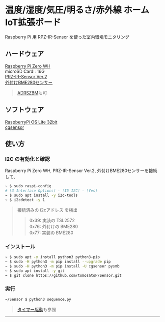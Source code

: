 # 温度/湿度/気圧/明るさ/赤外線 ホームIoT拡張ボード
Raspberry Pi 用 RPZ-IR-Sensor を使った室内環境モニタリング

## ハードウェア
[Raspberry Pi Zero WH](https://www.raspberrypi.com/products/raspberry-pi-zero/)<br>
microSD Card : 16G<br>
[PRZ-IR-Sensor Ver.2](https://www.indoorcorgielec.com/products/rpz-ir-sensor/)<br>
[外付けBME280センサー](https://www.indoorcorgielec.com/products/rpz-ir-sensor/)<br>
> [ADRSZBM](https://btoshop.jp/collections/iotcategory_iot/products/adrszbm)も可

## ソフトウェア
[RaspberryPi OS Lite 32bit](https://downloads.raspberrypi.org/raspios_lite_armhf/release_notes.txt)<br>
[cgsensor](https://github.com/IndoorCorgi/cgsensor)

## 使い方
### I2C の有効化と確認
Raspberry Pi Zero WH, PRZ-IR-Sensor Ver.2, 外付けBME280センサーを接続して、
~~~sh
~ $ sudo raspi-config
# [3 Interface Options] - [I5 I2C] - [Yes]
~ $ sudo apt install -y i2c-tools
~ $ i2cdetect -y 1
~~~
> 接続済みの i2cアドレス を検出<br>
>> 0x39: 実装の TSL2572<br>
>> 0x76: 外付けの BME280<br>
>> 0x77: 実装の BME280

### インストール
~~~sh
~ $ sudo apt -y install python3 python3-pip
~ $ sudo -H python3 -m pip install --upgrade pip
~ $ sudo -H python3 -m pip install -U cgsensor pysmb
~ $ sudo apt install -y git
~ $ git clone https://github.com/tomosatoP/Sensor.git
~~~

### 実行
~~~sh
~/Sensor $ python3 sequence.py
~~~
> [タイマー駆動](timer/README.md)も参照
---
